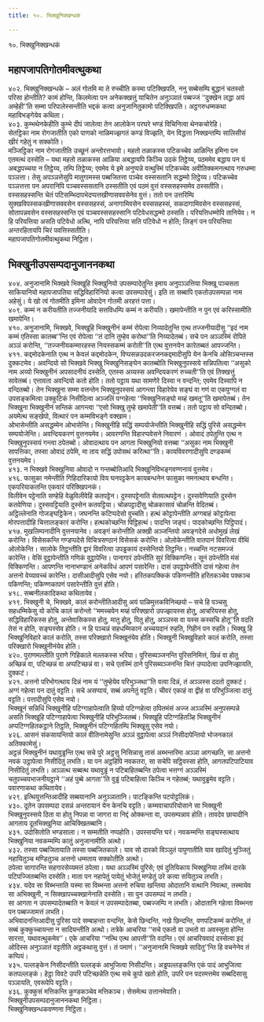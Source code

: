 ```yaml
---
title: १०. भिक्खुनिक्खन्धकं

---
```

१०. भिक्खुनिक्खन्धकं  


## महापजापतिगोतमीवत्थुकथा

४०२. भिक्खुनिक्खन्धके – अलं गोतमि मा ते रुच्चीति कस्मा पटिक्खिपति, ननु सब्बेसम्पि बुद्धानं चतस्सो परिसा होन्तीति? कामं होन्ति, किलमेत्वा पन अनेकक्खत्तुं याचितेन अनुञ्ञातं पब्बज्जं ‘‘दुक्खेन लद्धा अयं अम्हेही’’ति सम्मा परिपालेस्सन्तीति भद्दकं कत्वा अनुजानितुकामो पटिक्खिपति। अट्ठगरुधम्मकथा महाविभङ्गेयेव कथिता।  
४०३. कुम्भथेनकेहीति कुम्भे दीपं जालेत्वा तेन आलोकेन परघरे भण्डं विचिनित्वा थेनकचोरेहि।  
सेतट्ठिका नाम रोगजातीति एको पाणको नाळिमज्झगतं कण्डं विज्झति, येन विद्धत्ता निक्खन्तम्पि सालिसीसं खीरं गहेतुं न सक्कोति।  
मञ्जिट्ठिका नाम रोगजातीति उच्छूनं अन्तोरत्तभावो। महतो तळाकस्स पटिकच्चेव आळिन्ति इमिना पन एतमत्थं दस्सेति – यथा महतो तळाकस्स आळिया अबद्धायपि किञ्चि उदकं तिट्ठेय्य, पठममेव बद्धाय पन यं अबद्धपच्चया न तिट्ठेय्य, तम्पि तिट्ठेय्य; एवमेव ये इमे अनुप्पन्ने वत्थुस्मिं पटिकच्चेव अवीतिक्कमनत्थाय गरुधम्मा पञ्ञत्ता। तेसु अपञ्ञत्तेसुपि मातुगामस्स पब्बजितत्ता पञ्चेव वस्ससतानि सद्धम्मो तिट्ठेय्य। पटिकच्चेव पञ्ञत्तत्ता पन अपरानिपि पञ्चवस्ससतानि ठस्सतीति एवं पठमं वुत्तं वस्ससहस्समेव ठस्सतीति। वस्ससहस्सन्ति चेतं पटिसम्भिदापभेदप्पत्तखीणासववसेनेव वुत्तं। ततो पन उत्तरिम्पि सुक्खविपस्सकखीणासववसेन वस्ससहस्सं, अनागामिवसेन वस्ससहस्सं, सकदागामिवसेन वस्ससहस्सं, सोतापन्नवसेन वस्ससहस्सन्ति एवं पञ्चवस्ससहस्सानि पटिवेधसद्धम्मो ठस्सति। परियत्तिधम्मोपि तानियेव। न हि परियत्तिया असति पटिवेधो अत्थि, नापि परियत्तिया सति पटिवेधो न होति; लिङ्गं पन परियत्तिया अन्तरहितायपि चिरं पवत्तिस्सतीति।  
महापजापतिगोतमीवत्थुकथा निट्ठिता।  


## भिक्खुनीउपसम्पदानुजाननकथा

४०४. अनुजानामि भिक्खवे भिक्खूहि भिक्खुनियो उपसम्पादेतुन्ति इमाय अनुपञ्ञत्तिया भिक्खू पञ्चसता साकियानियो महापजापतिया सद्धिविहारिनियो कत्वा उपसम्पादेसुं। इति ता सब्बापि एकतोउपसम्पन्ना नाम अहेसुं। ये खो त्वं गोतमीति इमिना ओवादेन गोतमी अरहत्तं पत्ता।  
४०९. कम्मं न करीयतीति तज्जनीयादि सत्तविधम्पि कम्मं न करीयति। खमापेन्तीति न पुन एवं करिस्सामीति खमापेन्ति।  
४१०. अनुजानामि, भिक्खवे, भिक्खूहि भिक्खुनीनं कम्मं रोपेत्वा निय्यादेतुन्ति एत्थ तज्जनीयादीसु ‘‘इदं नाम कम्मं एतिस्सा कातब्ब’’न्ति एवं रोपेत्वा ‘‘तं दानि तुम्हेव करोथा’’ति निय्यादेतब्बं। सचे पन अञ्ञस्मिं रोपिते अञ्ञं करोन्ति, ‘‘तज्जनीयकम्मारहस्स नियस्सकम्मं करोती’’ति एत्थ वुत्तनयेन कारेतब्बतं आपज्जन्ति।  
४११. कद्दमोदकेनाति एत्थ न केवलं कद्दमोदकेन, विप्पसन्नउदकरजनकद्दमादीसुपि येन केनचि ओसिञ्चन्तस्स दुक्कटमेव। अवन्दियो सो भिक्खवे भिक्खु भिक्खुनिसङ्घेन कातब्बोति भिक्खुनुपस्सये सन्निपतित्वा ‘‘असुको नाम अय्यो भिक्खुनीनं अपसादनीयं दस्सेति, एतस्स अय्यस्स अवन्दियकरणं रुच्चती’’ति एवं तिक्खत्तुं सावेतब्बं। एत्तावता अवन्दियो कतो होति। ततो पट्ठाय यथा सामणेरे दिस्वा न वन्दन्ति; एवमेव दिस्वापि न वन्दितब्बो। तेन भिक्खुना सम्मा वत्तन्तेन भिक्खुनुपस्सयं आगन्त्वा विहारेयेव सङ्घं वा गणं वा एकपुग्गलं वा उपसङ्कमित्वा उक्कुटिकं निसीदित्वा अञ्जलिं पग्गहेत्वा ‘‘भिक्खुनिसङ्घो मय्हं खमतू’’ति खमापेतब्बं। तेन भिक्खुना भिक्खुनीनं सन्तिकं आगन्त्वा ‘‘एसो भिक्खु तुम्हे खमापेती’’ति वत्तब्बं। ततो पट्ठाय सो वन्दितब्बो। अयमेत्थ सङ्खेपो, वित्थारं पन कम्मविभङ्गे वक्खाम।  
ओभासेन्तीति असद्धम्मेन ओभासेन्ति। भिक्खुनीहि सद्धिं सम्पयोजेन्तीति भिक्खुनीहि सद्धिं पुरिसे असद्धम्मेन सम्पयोजेन्ति। अवन्दियकरणं वुत्तनयमेव। आवरणन्ति विहारप्पवेसने निवारणं । ओवादं ठपेतुन्ति एत्थ न भिक्खुनुपस्सयं गन्त्वा ठपेतब्बो। ओवादत्थाय पन आगता भिक्खुनियो वत्तब्बा ‘‘असुका नाम भिक्खुनी सापत्तिका, तस्सा ओवादं ठपेमि, मा ताय सद्धिं उपोसथं करित्था’’ति। कायविवरणादीसुपि दण्डकम्मं वुत्तनयमेव।  
४१३. न भिक्खवे भिक्खुनिया ओवादो न गन्तब्बोतिआदि भिक्खुनिविभङ्गवण्णनायं वुत्तमेव।  
४१६. फासुका नमेन्तीति गिहिदारिकायो विय घनपट्टकेन कायबन्धनेन फासुका नमनत्थाय बन्धन्ति। एकपरियाकतन्ति एकवारं परिक्खिपनकं।  
विलीवेन पट्टेनाति सण्हेहि वेळुविलीवेहि कतपट्टेन। दुस्सपट्टेनाति सेतवत्थपट्टेन। दुस्सवेणियाति दुस्सेन कतवेणिया। दुस्सवट्टियाति दुस्सेन कतवट्टिया। चोळपट्टादीसु चोळकासावं चोळन्ति वेदितब्बं।  
अट्ठिल्लेनाति गोजङ्घट्ठिकेन। जघनन्ति कटिप्पदेसो वुच्चति। हत्थं कोट्टापेन्तीति अग्गबाहं कोट्टापेत्वा मोरपत्तादीहि चित्तालङ्कारं करोन्ति। हत्थकोच्छन्ति पिट्ठिहत्थं। पादन्ति जङ्घं। पादकोच्छन्ति पिट्ठिपादं।  
४१७. मुखलिम्पनादीनि वुत्तनयानेव। अवङ्गं करोन्तीति अक्खी अञ्जन्तियो अवङ्गदेसे अधोमुखं लेखं करोन्ति। विसेसकन्ति गण्डप्पदेसे विचित्रसण्ठानं विसेसकं करोन्ति। ओलोकेन्तीति वातपानं विवरित्वा वीथिं ओलोकेन्ति। सालोके तिट्ठन्तीति द्वारं विवरित्वा उपड्ढकायं दस्सेन्तियो तिट्ठन्ति। नच्चन्ति नटसमज्जं कारेन्ति। वेसिं वुट्ठापेन्तीति गणिकं वुट्ठापेन्ति। पानागारं ठपेन्तीति सुरं विक्किणन्ति। सूनं ठपेन्तीति मंसं विक्किणन्ति। आपणन्ति नानाभण्डानं अनेकविधं आपणं पसारेन्ति। दासं उपट्ठापेन्तीति दासं गहेत्वा तेन अत्तनो वेय्यावच्चं कारेन्ति। दासीआदीसुपि एसेव नयो। हरितकपक्किकं पकिणन्तीति हरितकञ्चेव पक्कञ्च पकिणन्ति; पकिण्णकापणं पसारेन्तीति वुत्तं होति।  
४१८. सब्बनीलकादिकथा कथितायेव।  
४१९. भिक्खुनी चे, भिक्खवे, कालं करोन्तीतिआदीसु अयं पाळिमुत्तकविनिच्छयो – सचे हि पञ्चसु सहधम्मिकेसु यो कोचि कालं करोन्तो ‘‘ममच्चयेन मय्हं परिक्खारो उपज्झायस्स होतु, आचरियस्स होतु, सद्धिविहारिकस्स होतु, अन्तेवासिकस्स होतु, मातु होतु, पितु होतु, अञ्ञस्स वा यस्स कस्सचि होतू’’ति वदति तेसं न होति, सङ्घस्सेव होति। न हि पञ्चन्नं सहधम्मिकानं अच्चयदानं रुहति, गिहीनं पन रुहति। भिक्खु हि भिक्खुनिविहारे कालं करोति, तस्स परिक्खारो भिक्खूनंयेव होति। भिक्खुनी भिक्खुविहारे कालं करोति, तस्सा परिक्खारो भिक्खुनीनंयेव होति।  
४२०. पुराणमल्लीति पुराणे गिहिकाले मल्लकस्स भरिया। पुरिसब्यञ्जनन्ति पुरिसनिमित्तं, छिन्नं वा होतु अच्छिन्नं वा, पटिच्छन्नं वा अप्पटिच्छन्नं वा। सचे एतस्मिं ठाने पुरिसब्यञ्जनन्ति चित्तं उप्पादेत्वा उपनिज्झायति, दुक्कटं।  
४२१. अत्तनो परिभोगत्थाय दिन्नं नाम यं ‘‘तुम्हेयेव परिभुञ्जथा’’ति वत्वा दिन्नं, तं अञ्ञस्स ददतो दुक्कटं। अग्गं गहेत्वा पन दातुं वट्टति। सचे असप्पायं, सब्बं अपनेतुं वट्टति। चीवरं एकाहं वा द्वीहं वा परिभुञ्जित्वा दातुं वट्टति। पत्तादीसुपि एसेव नयो।  
भिक्खूनं सन्निधिं भिक्खुनीहि पटिग्गाहापेत्वाति हिय्यो पटिग्गहेत्वा ठपितमंसं अज्ज अञ्ञस्मिं अनुपसम्पन्ने असति भिक्खूहि पटिग्गाहापेत्वा भिक्खुनीहि परिभुञ्जितब्बं। भिक्खूहि पटिग्गहितञ्हि भिक्खुनीनं अप्पटिग्गहितकट्ठाने तिट्ठति, भिक्खुनीनं पटिग्गहितम्पि भिक्खूसु एसेव नयो।  
४२६. आसनं संकसायन्तियो कालं वीतिनामेसुन्ति अञ्ञं वुट्ठापेत्वा अञ्ञं निसीदापेन्तियो भोजनकालं अतिक्कामेसुं।  
अट्ठन्नं भिक्खुनीनं यथावुड्ढन्ति एत्थ सचे पुरे अट्ठसु निसिन्नासु तासं अब्भन्तरिमा अञ्ञा आगच्छति, सा अत्तनो नवकं उट्ठापेत्वा निसीदितुं लभति। या पन अट्ठहिपि नवकतरा, सा सचेपि सट्ठिवस्सा होति, आगतपटिपाटियाव निसीदितुं लभति। अञ्ञत्थ सब्बत्थ यथावुड्ढं न पटिबाहितब्बन्ति ठपेत्वा भत्तग्गं अञ्ञस्मिं चतुपच्चयभाजनीयट्ठाने ‘‘अहं पुब्बे आगता’’ति वुड्ढं पटिबाहित्वा किञ्चि न गहेतब्बं; यथावुड्ढमेव वट्टति। पवारणाकथा कथितायेव।  
४२९. इत्थियुत्तन्तिआदीहि सब्बयानानि अनुञ्ञातानि। पाटङ्किन्ति पटपोट्टलिकं।  
४३०. दूतेन उपसम्पदा दसन्नं अन्तरायानं येन केनचि वट्टति। कम्मवाचापरियोसाने सा भिक्खुनी भिक्खुनुपस्सये ठिता वा होतु निपन्ना वा जागरा वा निद्दं ओक्कन्ता वा, उपसम्पन्नाव होति। तावदेव छायादीनि आगताय दूतभिक्खुनिया आचिक्खितब्बानि।  
४३१. उदोसितोति भण्डसाला। न सम्मतीति नप्पहोति। उपस्सयन्ति घरं। नवकम्मन्ति सङ्घस्सत्थाय भिक्खुनिया नवकम्मम्पि कातुं अनुजानामीति अत्थो।  
४३२. तस्सा पब्बजितायाति तस्सा पब्बजितकाले। याव सो दारको विञ्ञुतं पापुणातीति याव खादितुं भुञ्जितुं नहायितुञ्च मण्डितुञ्च अत्तनो धम्मताय सक्कोतीति अत्थो।  
ठपेत्वा सागारन्ति सहगारसेय्यमत्तं ठपेत्वा। यथा अञ्ञस्मिं पुरिसे; एवं दुतियिकाय भिक्खुनिया तस्मिं दारके पटिपज्जितब्बन्ति दस्सेति। माता पन नहापेतुं पायेतुं भोजेतुं मण्डेतुं उरे कत्वा सयितुञ्च लभति।  
४३४. यदेव सा विब्भन्ताति यस्मा सा विब्भन्ता अत्तनो रुचिया खन्तिया ओदातानि वत्थानि निवत्था, तस्मायेव सा अभिक्खुनी, न सिक्खापच्चक्खानेनाति दस्सेति। सा पुन उपसम्पदं न लभति।  
सा आगता न उपसम्पादेतब्बाति न केवलं न उपसम्पादेतब्बा, पब्बज्जम्पि न लभति। ओदातानि गहेत्वा विब्भन्ता पन पब्बज्जामत्तं लभति।  
अभिवादनन्तिआदीसु पुरिसा पादे सम्बाहन्ता वन्दन्ति, केसे छिन्दन्ति, नखे छिन्दन्ति, वणपटिकम्मं करोन्ति, तं सब्बं कुक्कुच्चायन्ता न सादियन्तीति अत्थो। तत्रेके आचरिया ‘‘सचे एकतो वा उभतो वा अवस्सुता होन्ति सारत्ता, यथावत्थुकमेव’’। एके आचरिया ‘‘नत्थि एत्थ आपत्ती’’ति वदन्ति। एवं आचरियवादं दस्सेत्वा इदं ओदिस्स अनुञ्ञातं वट्टतीति अट्ठकथासु वुत्तं। तं पमाणं। ‘‘अनुजानामि भिक्खवे सादितु’’न्ति हि वचनेनेव तं कप्पियं।  
४३५. पल्लङ्केन निसीदन्तीति पल्लङ्कं आभुजित्वा निसीदन्ति। अड्ढपल्लङ्कन्ति एकं पादं आभुजित्वा कतपल्लङ्कं। हेट्ठा विवटे उपरि पटिच्छन्नेति एत्थ सचे कूपो खतो होति, उपरि पन पदरमत्तमेव सब्बदिसासु पञ्ञायति, एवरूपेपि वट्टति।  
४३६. कुक्कुसं मत्तिकन्ति कुण्डकञ्चेव मत्तिकञ्च। सेसमेत्थ उत्तानमेवाति।  
भिक्खुनीउपसम्पदानुजाननकथा निट्ठिता।  
भिक्खुनिक्खन्धकवण्णना निट्ठिता।  